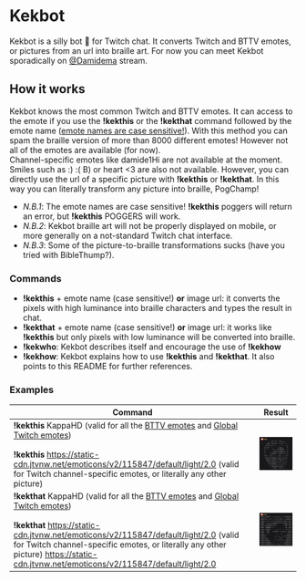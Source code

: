 # Kekbot

Kekbot is a silly bot :robot: for Twitch chat. It converts Twitch and BTTV emotes, or pictures from an url into braille art. For now you can meet Kekbot sporadically on [@Damidema](https://www.twitch.tv/damidema) stream.

## How it works

Kekbot knows the most common Twitch and BTTV emotes. It can access to the emote if you use the **!kekthis** or the **!kekthat** command followed by the emote name (<ins>emote names are case sensitive!</ins>). 
With this method you can spam the braille version of more than 8000 different emotes! However not all of the emotes are available (for now).<br/>
Channel-specific emotes like damide1Hi are not available at the moment. Smiles such as :) :( B) or heart <3 are also not available. However, you can directly use the url of a specific picture with **!kekthis** or **!kekthat**. In this way you can literally transform any picture into braille, PogChamp!<br/>
* *N.B.1*: The emote names are case sensitive! **!kekthis** poggers will return an error, but **!kekthis** POGGERS will work.<br/>
* *N.B.2*: Kekbot braille art will not be properly displayed on mobile, or more generally on a not-standard Twitch chat interface. 
* *N.B.3*: Some of the picture-to-braille transformations sucks (have you tried with BibleThump?). 

### Commands

* **!kekthis** + emote name (case sensitive!) **or** image url: it converts the pixels with high luminance into braille characters and types the result in chat.
* **!kekthat** + emote name (case sensitive!) **or** image url: it works like **!kekthis** but only pixels with low luminance will be converted into braille. 
* **!kekwho**: Kekbot describes itself and encourage the use of **!kekhow**
* **!kekhow**: Kekbot explains how to use **!kekthis** and **!kekthat**. It also points to this README for further references.

### Examples

Command | Result
------------ | -------------
**!kekthis** KappaHD (valid for all the [BTTV emotes](https://betterttv.com/emotes/top) and [Global Twitch emotes](https://twitchemotes.com)) <br/><br>**!kekthis** https://static-cdn.jtvnw.net/emoticons/v2/115847/default/light/2.0 (valid for Twitch channel-specific emotes, or literally any other picture) | <img src="https://github.com/RiccardoBarb/Kekbot/blob/master/examples/Kappa.png" alt="Kappa" width="300"> 
**!kekthat** KappaHD (valid for all the [BTTV emotes](https://betterttv.com/emotes/top) and [Global Twitch emotes](https://twitchemotes.com)) <br/><br>**!kekthat** https://static-cdn.jtvnw.net/emoticons/v2/115847/default/light/2.0 (valid for Twitch channel-specific emotes, or literally any other picture) https://static-cdn.jtvnw.net/emoticons/v2/115847/default/light/2.0 | <img src="https://github.com/RiccardoBarb/Kekbot/blob/master/examples/Kappa_neg.png" alt="Kappa_neg" width="300">
